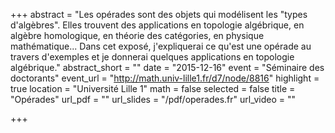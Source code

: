 +++
abstract = "Les opérades sont des objets qui modélisent les \"types d'algèbres\". Elles trouvent des applications  en topologie algébrique, en algèbre homologique, en théorie des catégories, en physique mathématique... Dans cet exposé, j'expliquerai ce qu'est une opérade au travers d'exemples et je donnerai quelques applications en topologie algébrique."
abstract_short = ""
date = "2015-12-16"
event = "Séminaire des doctorants"
event_url = "http://math.univ-lille1.fr/d7/node/8816"
highlight = true
location = "Université Lille 1"
math = false
selected = false
title = "Opérades"
url_pdf = ""
url_slides = "/pdf/operades.fr"
url_video = ""

+++
